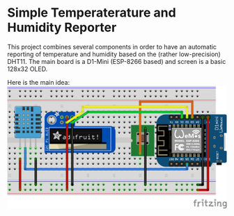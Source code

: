 Simple Temperaterature and Humidity Reporter
============================================

This project combines several components in order to have an automatic reporting of temperature and humidity based on the (rather low-precision) DHT11.
The main board is a D1-Mini (ESP-8266 based) and screen is a basic 128x32 OLED.

Here is the main idea:
![Breadboard](/sketch.png)
